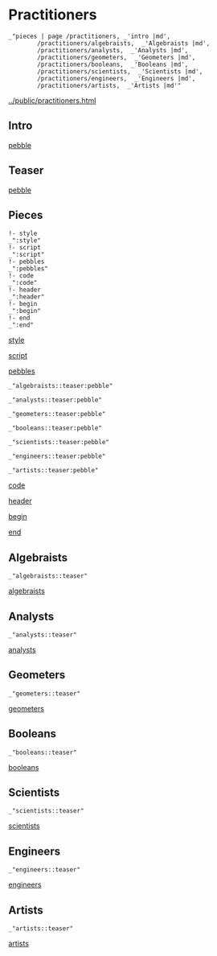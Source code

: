 # Practitioners

    _"pieces | page /practitioners, _'intro |md',
            /practitioners/algebraists,  _'Algebraists |md',
            /practitioners/analysts,  _'Analysts |md',
            /practitioners/geometers,  _'Geometers |md',
            /practitioners/booleans,  _'Booleans |md',
            /practitioners/scientists,  _'Scientists |md',
            /practitioners/engineers,  _'Engineers |md',
            /practitioners/artists,  _'Artists |md'"

[../public/practitioners.html](# "save:")


## Intro

[pebble]()

## Teaser

[pebble]()

## Pieces

    !- style
    _":style"
    !- script
    _":script"
    !- pebbles
    _":pebbles"
    !- code
    _":code"
    !- header
    _":header"
    !- begin
    _":begin"
    !- end
    _":end"

[style]() 

[script]()

[pebbles]()

    _"algebraists::teaser:pebble"

    _"analysts::teaser:pebble"

    _"geometers::teaser:pebble"

    _"booleans::teaser:pebble"

    _"scientists::teaser:pebble"

    _"engineers::teaser:pebble"

    _"artists::teaser:pebble"


[code]()



[header]()

[begin]()

[end]()

## Algebraists

    _"algebraists::teaser"


[algebraists](pages/practitioners_algebraists.md "load:")

## Analysts

    _"analysts::teaser"


[analysts](pages/practitioners_analysts.md "load:")

## Geometers

    _"geometers::teaser"


[geometers](pages/practitioners_geometers.md "load:")

## Booleans

    _"booleans::teaser"


[booleans](pages/practitioners_booleans.md "load:")

## Scientists

    _"scientists::teaser"


[scientists](pages/practitioners_scientists.md "load:")

## Engineers

    _"engineers::teaser"


[engineers](pages/practitioners_engineers.md "load:")

## Artists

    _"artists::teaser"


[artists](pages/practitioners_artists.md "load:")